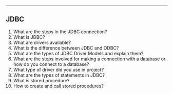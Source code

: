 ------------------------------------------------------------------------------------------
JDBC
------------------------------------------------------------------------------------------

1. What are the steps in the JDBC connection?
2. What is JDBC?
3. What are drivers available?
4. What is the difference between JDBC and ODBC?
5. What are the types of JDBC Driver Models and explain them?
6. What are the steps involved for making a connection with a database or how do you connect to a database?
7. What type of driver did you use in project?
8. What are the types of statements in JDBC?
9. What is stored procedure?
10. How to create and call stored procedures?
